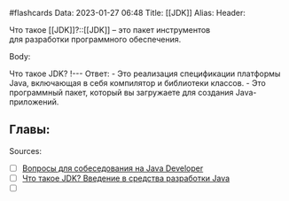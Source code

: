 #flashcards
Data: 2023-01-27 06:48
Title: [[JDK]]
Alias:
Header:

Что такое [[JDK]]?::[[JDK]] – это пакет инструментов для разработки программного обеспечения.
<!--SR:!2023-11-03,10,670-->



Body:


Что такое JDK?
!---
Ответ:
	- Это реализация спецификации платформы Java, включающая в себя компилятор и библиотеки классов.
	- Это программный пакет, который вы загружаете для создания Java-приложений.
<!--SR:!2023-11-03,10,650-->




Главы:
-


Sources:
- [ ] [Вопросы для собеседования на Java Developer](https://github.com/enhorse/java-interview/blob/master/README.md#%D0%9E%D0%9E%D0%9F)
- [ ] [Что такое JDK? Введение в средства разработки Java](https://topjava.ru/blog/what-is-the-jre)
- [ ] []()
